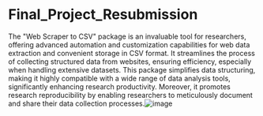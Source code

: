 # Final_Project_Resubmission
The "Web Scraper to CSV" package is an invaluable tool for researchers, offering advanced automation and customization capabilities for web data extraction and convenient storage in CSV format. It streamlines the process of collecting structured data from websites, ensuring efficiency, especially when handling extensive datasets. This package simplifies data structuring, making it highly compatible with a wide range of data analysis tools, significantly enhancing research productivity. Moreover, it promotes research reproducibility by enabling researchers to meticulously document and share their data collection processes.![image](https://github.com/pulkit4064/Final_Project/assets/91301558/62e3ab72-8367-40a4-bea7-58247d5ee75e)
